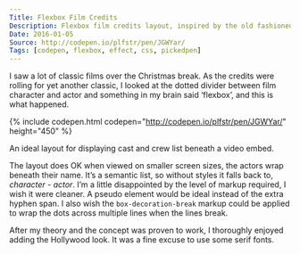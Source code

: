 ```yaml
---
Title: Flexbox Film Credits
Description: Flexbox film credits layout, inspired by the old fashioned Hollywood movies!
Date: 2016-01-05
Source: http://codepen.io/plfstr/pen/JGWYar/
Tags: [codepen, flexbox, effect, css, pickedpen]
---
```

I saw a lot of classic films over the Christmas break. As the credits were rolling for yet another classic, I looked at the dotted divider between film character and actor and something in my brain said ‘flexbox’, and this is what happened. 

{% include codepen.html codepen="http://codepen.io/plfstr/pen/JGWYar/" height="450" %}

An ideal layout for displaying cast and crew list beneath a video embed.

The layout does OK when viewed on smaller screen sizes, the actors wrap beneath their name. It’s a semantic list, so without styles it falls back to, _character - actor_. I’m a little disappointed by the level of markup required, I wish it were cleaner. A pseudo element would be ideal instead of the extra hyphen span. I also wish the `box-decoration-break` markup could be applied to wrap the dots across multiple lines when the lines break.

After my theory and the concept was proven to work, I thoroughly enjoyed adding the Hollywood look. It was a fine excuse to use some serif fonts.